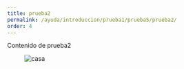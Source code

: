 ```yaml
---
title: prueba2
permalink: /ayuda/introduccion/prueba1/prueba5/prueba2/
order: 4
---
```


<p>Contenido de prueba2</p>
<figure>
	<img src="{{ '/assets/images/casa.jpg' | absolute_url }}" alt="casa">
</figure>

